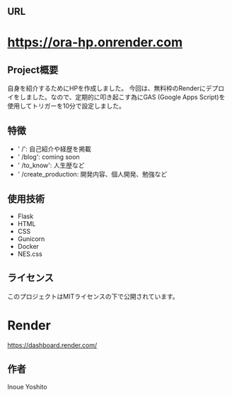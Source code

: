 ## URL
# https://ora-hp.onrender.com

## Project概要
自身を紹介するためにHPを作成しました。
今回は、無料枠のRenderにデプロイをしました。なので、定期的に叩き起こす為にGAS (Google Apps Script)を使用してトリガーを10分で設定しました。

## 特徴

- ' /': 自己紹介や経歴を掲載
- ' /blog': coming soon
- ' /to_know': 人生歴など
- ' /create_production: 開発内容、個人開発、勉強など

## 使用技術

- Flask
- HTML
- CSS
- Gunicorn
- Docker
- NES.css

## ライセンス

このプロジェクトはMITライセンスの下で公開されています。

# Render
https://dashboard.render.com/

## 作者

Inoue Yoshito
